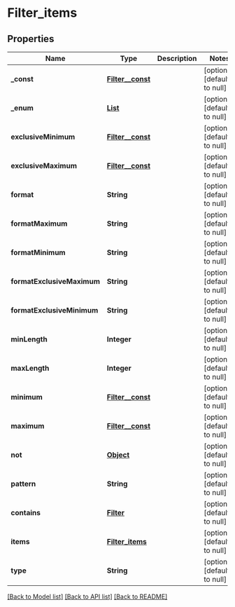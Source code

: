 # Filter_items

## Properties

| Name                       | Type                                    | Description | Notes                        |
| -------------------------- | --------------------------------------- | ----------- | ---------------------------- |
| **\_const**                | [**Filter\_\_const**](Filter__const.md) |             | [optional] [default to null] |
| **\_enum**                 | [**List**](Filter__const.md)            |             | [optional] [default to null] |
| **exclusiveMinimum**       | [**Filter\_\_const**](Filter__const.md) |             | [optional] [default to null] |
| **exclusiveMaximum**       | [**Filter\_\_const**](Filter__const.md) |             | [optional] [default to null] |
| **format**                 | **String**                              |             | [optional] [default to null] |
| **formatMaximum**          | **String**                              |             | [optional] [default to null] |
| **formatMinimum**          | **String**                              |             | [optional] [default to null] |
| **formatExclusiveMaximum** | **String**                              |             | [optional] [default to null] |
| **formatExclusiveMinimum** | **String**                              |             | [optional] [default to null] |
| **minLength**              | **Integer**                             |             | [optional] [default to null] |
| **maxLength**              | **Integer**                             |             | [optional] [default to null] |
| **minimum**                | [**Filter\_\_const**](Filter__const.md) |             | [optional] [default to null] |
| **maximum**                | [**Filter\_\_const**](Filter__const.md) |             | [optional] [default to null] |
| **not**                    | [**Object**](.md)                       |             | [optional] [default to null] |
| **pattern**                | **String**                              |             | [optional] [default to null] |
| **contains**               | [**Filter**](Filter.md)                 |             | [optional] [default to null] |
| **items**                  | [**Filter_items**](Filter_items.md)     |             | [optional] [default to null] |
| **type**                   | **String**                              |             | [optional] [default to null] |

[[Back to Model list]](../README.md#documentation-for-models) [[Back to API list]](../README.md#documentation-for-api-endpoints) [[Back to README]](../README.md)
